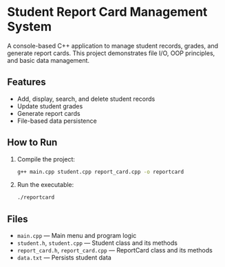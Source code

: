 # Student Report Card Management System

A console-based C++ application to manage student records, grades, and generate report cards. This project demonstrates file I/O, OOP principles, and basic data management.

## Features

- Add, display, search, and delete student records
- Update student grades
- Generate report cards
- File-based data persistence

## How to Run

1. Compile the project:

   ```bash
   g++ main.cpp student.cpp report_card.cpp -o reportcard
   ```

2. Run the executable:

   ```bash
   ./reportcard
   ```

## Files

- `main.cpp` — Main menu and program logic
- `student.h`, `student.cpp` — Student class and its methods
- `report_card.h`, `report_card.cpp` — ReportCard class and its methods
- `data.txt` — Persists student data
